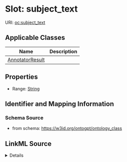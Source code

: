 # Slot: subject_text

URI: [oc:subject_text](http://w3id.org/ontogpt/ontology-class-templatesubject_text)



<!-- no inheritance hierarchy -->




## Applicable Classes

| Name | Description |
| --- | --- |
[AnnotatorResult](AnnotatorResult.md) | 






## Properties

* Range: [String](String.md)







## Identifier and Mapping Information







### Schema Source


* from schema: https://w3id.org/ontogpt/ontology_class




## LinkML Source

<details>
```yaml
name: subject_text
from_schema: https://w3id.org/ontogpt/ontology_class
rank: 1000
alias: subject_text
owner: AnnotatorResult
domain_of:
- AnnotatorResult
range: string

```
</details>
